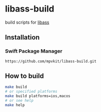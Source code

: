# libass-build

build scripts for [libass](https://github.com/libass/libass)

## Installation

### Swift Package Manager

```
https://github.com/mpvkit/libass-build.git
```

## How to build

```bash
make build
# or specified platforms 
make build platforms=ios,macos
# or see help
make help
```
